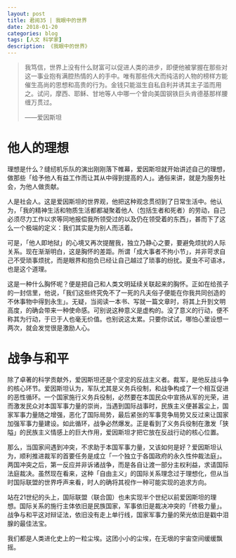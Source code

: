 ```yaml
---
layout: post
title: 君阅35 | 我眼中的世界
date: 2018-01-20
categories: blog
tags: [人文 科学家]
description: 《我眼中的世界》
---
```


<blockquote>
<p>我笃信，世界上没有什么财富可以促进人类的进步，即便他被掌握在那些对这一事业抱有满腔热情的人的手中。唯有那些伟大而纯洁的人物的榜样方能催生高尚的思想和高贵的行为。金钱只能滋生自私自利并诱其主子滥而用之。试问，摩西、耶稣、甘地等人中哪一个曾向美国钢铁巨头肯德基那样腰缠万贯过。</p>
<p>——爱因斯坦</p>
</blockquote>

<h1>他人的理想</h1>

<p>理想是什么？缝纫机乐队的演出刚刚落下帷幕，爱因斯坦就开始讲述自己的理想，做那些「给予他人有益工作而让其从中得到提高的人」。通俗来讲，就是为服务社会，为他人做贡献。</p>

<p>人是社会人。这是爱因斯坦的世界观，他把这种观念贯彻到了日常生活中。他认为，「我的精神生活和物质生活都都凝聚着他人（包括生者和死者）的劳动，自己必须尽力工作以求等同地报偿我所领受过的以及仍在领受着的东西」，甚而下了这么一个极端的定义：我们其实是为别人而活着。</p>

<p>可是，「他人即地狱」的心境又再次提醒我，独立乃静心之要，要避免烦扰的人际关系。现在渐渐明白，这是胸怀的差距。所谓「成大事者不拘小节」，并非苛求自己不受琐事烦扰，而是眼界和抱负已经让自己越过了琐事的纷扰。夏虫不可语冰，也是这个道理。</p>

<p>这是一种什么胸怀呢？便是把自己和人类文明延续关联起来的胸怀。正如在给孩子的一封信里，他说，「我们这些终究免不了一死的凡夫俗子便能在你我共同创造的不休事物中得到永生」。无疑，当阅读一本书、写就一篇文章时，将其上升到文明高度，的确会带来一种使命感。可别说这种意义是虚构的。没了意义的行动，便不称其为行动，于已于人也毫无价值。也别说这太累。只要你试试，哪怕心里设想一两次，就会发觉很是激励人心。</p>

<h1>战争与和平</h1>

<p>除了卓著的科学贡献外，爱因斯坦还是个坚定的反战主义者。裁军，是他反战斗争的核心环节。爱因斯坦认为，军队尤其是义务兵役制，和战争构成了一个相互促进的恶性循环。一个国家施行义务兵役制，必然要在本国民众中宣扬从军的光荣，进而激发民众对本国军事力量的崇尚，当遇到国际战事时，民族主义便甚嚣尘上，国家军事力量随之增强，恶化了国际局势，最后紧张的军事竞争局势又反过来让国家加强军事力量建设。如此循环，战争必然爆发。正是看到了义务兵役制在激发「狭隘」的民族主义情感上的巨大作用，爱因斯坦才把它放在反战行动的核心位置。</p>

<p>那么，当国家间遇到冲突，不求助于本国军事力量，又该如何是好？爱因斯坦认为，顺利推进裁军的首要任务是成立「一个独立于各国政府的永久性仲裁法庭」。两国冲突之后，第一反应并非诉诸战争，而是各自让渡一部分主权利益，求请国际法庭裁决。虽然现在看来，这种「自由主义」的国际关系理念过于理想化，但从当时国际联盟的世界呼声来看，时人的确将其视作一种可能实现的追求方向。</p>

<p>站在21世纪的头上，国际联盟（联合国）也未实现半个世纪以前爱因斯坦的理想。国际关系的施行主体依旧是民族国家，军事依旧是裁决冲突的「终极力量」。战争与和平这对辩证法，依旧没有走上单行线，国家军事力量的荣光依旧是戳中泪腺的最佳法宝。</p>

<p>我们都是人类进化史上的一粒尘埃。这团小小的尘埃，在无垠的宇宙空间缓缓飘摇。</p>








